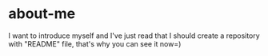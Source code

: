 # about-me
I want to introduce myself and I've just read that I should create a repository with "README" file, that's why you can see it now=) 
